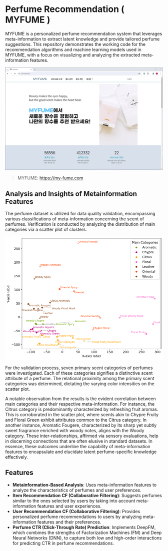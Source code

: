 # Perfume Recommendation ( MYFUME )

MYFUME is a personalized perfume recommendation system that leverages meta-information to extract latent knowledge and provide tailored perfume suggestions. This repository demonstrates the working code for the recommendation algorithms and machine learning models used in MYFUME, with a focus on visualizing and analyzing the extracted meta-information features.

<img src="assets/myfume.jpeg" width="600">

>MYFUME: https://my-fume.com

## Analysis and Insights of Metainformation Features
The perfume dataset is utilized for data quality validation, encompassing various classifications of meta-information concerning the scent of perfumes. Verification is conducted by analyzing the distribution of main categories via a scatter plot of clusters.

<img src="assets/matainformation.png" width="700">

For the validation process, seven primary scent categories of perfumes were investigated. Each of these categories signifies a distinctive scent attribute of a perfume. The relational proximity among the primary scent categories was determined, dictating the varying color intensities on the scatter plot.

A notable observation from the results is the evident correlation between main categories and their respective meta-information. For instance, the Citrus category is predominantly characterized by refreshing fruit aromas. This is corroborated in the scatter plot, where scents akin to Chypre Fruity and Floral Green exhibit attributes common to the Citrus category. In another instance, Aromatic Fougere, characterized by its sharp yet subtly sweet fragrance enriched with woody notes, aligns with the Woody category. These inter-relationships, affirmed via sensory evaluations, help in discerning connections that are often elusive in standard datasets. In essence, these outcomes underline the capability of meta-information features to encapsulate and elucidate latent perfume-specific knowledge effectively.

## Features

- **Metainformation-Based Analysis**: Uses meta-information features to analyze the characteristics of perfumes and user preferences.
- **Item Recommendation CF (Collaborative Filtering)**: Suggests perfumes similar to the ones selected by users by taking into account meta-information features and user experiences.
- **User Recommendation CF (Collaborative Filtering)**: Provides personalized perfume recommendations to users by analyzing meta-information features and their preferences.
- **Perfume CTR (Click-Through Rate) Prediction**: Implements DeepFM, which combines the strengths of Factorization Machines (FM) and Deep Neural Networks (DNN), to capture both low and high-order interactions for predicting CTR in perfume recommendations.


